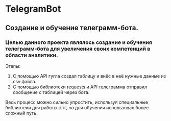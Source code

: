 # TelegramBot
## Создание и обучение телеграмм-бота.
### Целью данного проекта являлось создание и обучения телеграмм-бота для увеличения своих компетенций в области аналитики. 
Этапы:
1. С помощью API гугла создал таблицу и внёс в неё нужные данные из csv файла.
2. С помощью библиотеки requests и API телеграмма отправил сообщение с таблицей через бота.

Весь процесс можно сильно упростить, используя специальные библиотеки для работы с тг, но для обучения использовал более сложный путь.

